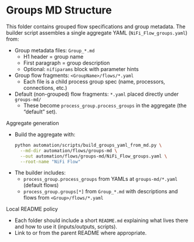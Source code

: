 # Groups MD Structure

This folder contains grouped flow specifications and group metadata. The builder
script assembles a single aggregate YAML (`NiFi_Flow_groups.yaml`) from:

- Group metadata files: `Group_*.md`
  - H1 header = group name
  - First paragraph = group description
  - Optional: `nifiparams` block with parameter hints
- Group flow fragments: `<GroupName>/flows/*.yaml`
  - Each file is a child process group spec (name, processors, connections, etc.)
- Default (non-grouped) flow fragments: `*.yaml` placed directly under `groups-md/`
  - These become `process_group.process_groups` in the aggregate (the “default” set).

Aggregate generation
- Build the aggregate with:
  ```bash
  python automation/scripts/build_groups_yaml_from_md.py \
    --md-dir automation/flows/groups-md \
    --out automation/flows/groups-md/NiFi_Flow_groups.yaml \
    --root-name "NiFi Flow"
  ```
- The builder includes:
  - `process_group.process_groups` from YAMLs at `groups-md/*.yaml` (default flows)
  - `process_group.groups[*]` from `Group_*.md` with descriptions and flows from `<Group>/flows/*.yaml`

Local README policy
- Each folder should include a short `README.md` explaining what lives there and how to use it (inputs/outputs, scripts).
- Link to or from the parent README where appropriate.

